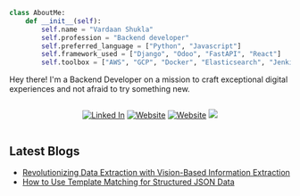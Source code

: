 ```python
class AboutMe:
    def __init__(self):
        self.name = "Vardaan Shukla"
        self.profession = "Backend developer"
        self.preferred_language = ["Python", "Javascript"]
        self.framework_used = ["Django", "Odoo", "FastAPI", "React"]
        self.toolbox = ["AWS", "GCP", "Docker", "Elasticsearch", "Jenkins"]
```

Hey there! I'm a Backend Developer on a mission to craft exceptional digital experiences and not afraid to try something new.
<div style="display:flex;justify-content:center;">

[![Linked In](https://img.shields.io/badge/LinkedIn-0077B5?style=for-the-badge&logo=linkedin&logoColor=white)](https://in.linkedin.com/in/vardaan-shukla) [![Website](https://img.shields.io/badge/Website-white?style=for-the-badge&logo=googlechrome&logoColor=orange)](https://vardaanshukla.in) [![Website](https://img.shields.io/badge/Calendly-blue?style=for-the-badge&logo=calendly&logoColor=fff)](https://calendly.com/vardaanshukla/) <img src="https://komarev.com/ghpvc/?username=vrdaan&style=for-the-badge">
</div>

## Latest Blogs

- [Revolutionizing Data Extraction with Vision-Based Information Extraction](https://vardaanshukla.notion.site/Revolutionizing-Data-Extraction-with-Vision-Based-Information-Extraction-4539ceb580cf46148486aaf6200730cf)
- [How to Use Template Matching for Structured JSON Data](https://vardaanshukla.notion.site/How-to-Use-Template-Matching-for-Structured-JSON-Data-30a987a51de14feba5b61f008802c803)
